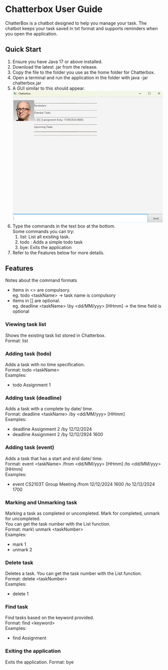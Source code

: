 # Chatterbox User Guide

ChatterBox is a chatbot designed to help you manage your task.
The chatbot keeps your task saved in txt format and supports reminders when you open the application.

## Quick Start

1. Ensure you have Java 17 or above installed.
2. Download the latest .jar from the release.
3. Copy the file to the folder you use as the home folder for Chatterbox.
4. Open a terminal and run the application in the folder with java -jar chatterbox.jar
5. A GUI similar to this should appear.
![Startup.png](Startup.png)
6. Type the commands in the text box at the bottom.\
    Some commands you can try:
   1. list: List all existing task.
   2. todo <taskname>: Adds a simple todo task
   3. bye: Exits the application
7. Refer to the Features below for more details.

## Features
Notes about the command formats
* Items in <> are compulsory.\
eg. todo \<taskName> -> task name is compulsory
* Items in [] are optional.\
eg. deadline \<taskName> \by \<dd/MM/yyy> [HHmm] -> the time field is optional

### Viewing task list
Shows the existing task list stored in Chatterbox.\
Format: list

### Adding task (todo)
Adds a task with no time specification.\
Format: todo \<taskName>\
Examples:
* todo Assignment 1

### Adding task (deadline)
Adds a task with a complete by date/ time.\
Format: deadline \<taskName> /by <dd/MM/yyy> [HHmm]\
Examples:
* deadline Assignment 2 /by 12/12/2024
* deadline Assignment 2 /by 12/12/2924 1600

### Adding task (event)
Adds a task that has a start and end date/ time.\
Format: event \<taskName> /from <dd/MM/yyy> [HHmm] /to <dd/MM/yyy> [HHmm]\
Examples:
* event CS2103T Group Meeting /from 12/12/2024 1600 /to 12/12/2024 1700

### Marking and Unmarking task
Marking a task as completed or uncompleted. Mark for completed, unmark for uncompleted.\
You can get the task number with the List function. \
Format: mark\ unmark \<taskNumber>\
Examples:
* mark 1
* unmark 2

### Delete task
Deletes a task.
You can get the task number with the List function. \
Format: delete \<taskNumber>\
Examples:
* delete 1

### Find task
Find tasks based on the keyword provided.\
Format: find \<keyword>\
Examples:
* find Assignment

### Exiting the application
Exits the application.
Format: bye